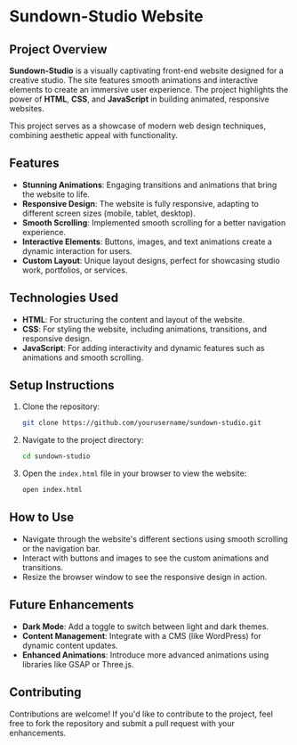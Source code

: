 # Sundown-Studio Website

## Project Overview

**Sundown-Studio** is a visually captivating front-end website designed for a creative studio. The site features smooth animations and interactive elements to create an immersive user experience. The project highlights the power of **HTML**, **CSS**, and **JavaScript** in building animated, responsive websites.

This project serves as a showcase of modern web design techniques, combining aesthetic appeal with functionality.

## Features

- **Stunning Animations**: Engaging transitions and animations that bring the website to life.
- **Responsive Design**: The website is fully responsive, adapting to different screen sizes (mobile, tablet, desktop).
- **Smooth Scrolling**: Implemented smooth scrolling for a better navigation experience.
- **Interactive Elements**: Buttons, images, and text animations create a dynamic interaction for users.
- **Custom Layout**: Unique layout designs, perfect for showcasing studio work, portfolios, or services.

## Technologies Used

- **HTML**: For structuring the content and layout of the website.
- **CSS**: For styling the website, including animations, transitions, and responsive design.
- **JavaScript**: For adding interactivity and dynamic features such as animations and smooth scrolling.

## Setup Instructions

1. Clone the repository:
   ```bash
   git clone https://github.com/yourusername/sundown-studio.git
   ```
2. Navigate to the project directory:
   ```bash
   cd sundown-studio
   ```
3. Open the `index.html` file in your browser to view the website:
   ```bash
   open index.html
   ```

## How to Use

- Navigate through the website's different sections using smooth scrolling or the navigation bar.
- Interact with buttons and images to see the custom animations and transitions.
- Resize the browser window to see the responsive design in action.

## Future Enhancements

- **Dark Mode**: Add a toggle to switch between light and dark themes.
- **Content Management**: Integrate with a CMS (like WordPress) for dynamic content updates.
- **Enhanced Animations**: Introduce more advanced animations using libraries like GSAP or Three.js.

## Contributing

Contributions are welcome! If you'd like to contribute to the project, feel free to fork the repository and submit a pull request with your enhancements.

